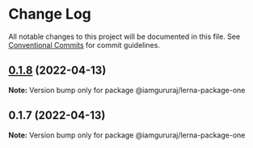 # Change Log

All notable changes to this project will be documented in this file.
See [Conventional Commits](https://conventionalcommits.org) for commit guidelines.

## [0.1.8](https://github.com/iamgururaj/test-lerna-publish/compare/v0.1.7...v0.1.8) (2022-04-13)

**Note:** Version bump only for package @iamgururaj/lerna-package-one





## 0.1.7 (2022-04-13)

**Note:** Version bump only for package @iamgururaj/lerna-package-one
